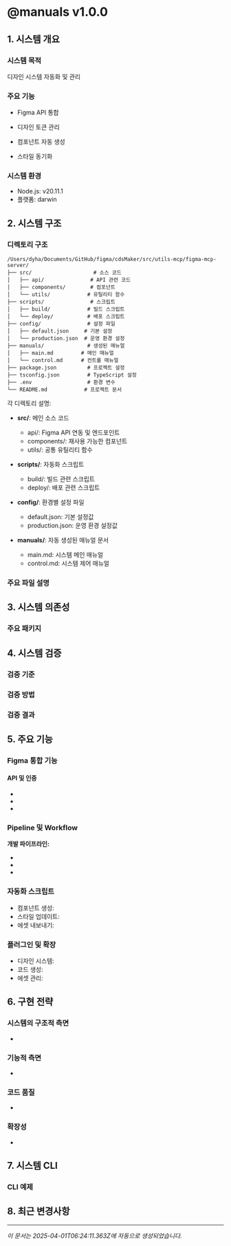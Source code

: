 # @manuals v1.0.0

## 1. 시스템 개요

### 시스템 목적

디자인 시스템 자동화 및 관리

### 주요 기능


- Figma API 통합

- 디자인 토큰 관리

- 컴포넌트 자동 생성

- 스타일 동기화

### 시스템 환경

- Node.js: v20.11.1
- 플랫폼: darwin

## 2. 시스템 구조

### 디렉토리 구조

```
/Users/dyha/Documents/GitHub/figma/cdsMaker/src/utils-mcp/figma-mcp-server/
├── src/                    # 소스 코드
│   ├── api/               # API 관련 코드
│   ├── components/        # 컴포넌트
│   └── utils/            # 유틸리티 함수
├── scripts/               # 스크립트
│   ├── build/            # 빌드 스크립트
│   └── deploy/           # 배포 스크립트
├── config/               # 설정 파일
│   ├── default.json     # 기본 설정
│   └── production.json  # 운영 환경 설정
├── manuals/              # 생성된 매뉴얼
│   ├── main.md         # 메인 매뉴얼
│   └── control.md      # 컨트롤 매뉴얼
├── package.json          # 프로젝트 설정
├── tsconfig.json         # TypeScript 설정
├── .env                  # 환경 변수
└── README.md            # 프로젝트 문서
```

각 디렉토리 설명:

- **src/**: 메인 소스 코드

  - api/: Figma API 연동 및 엔드포인트
  - components/: 재사용 가능한 컴포넌트
  - utils/: 공통 유틸리티 함수

- **scripts/**: 자동화 스크립트

  - build/: 빌드 관련 스크립트
  - deploy/: 배포 관련 스크립트

- **config/**: 환경별 설정 파일

  - default.json: 기본 설정값
  - production.json: 운영 환경 설정값

- **manuals/**: 자동 생성된 매뉴얼 문서
  - main.md: 시스템 메인 매뉴얼
  - control.md: 시스템 제어 매뉴얼

### 주요 파일 설명


## 3. 시스템 의존성

### 주요 패키지


## 4. 시스템 검증

### 검증 기준


### 검증 방법


### 검증 결과


## 5. 주요 기능

### Figma 통합 기능

#### API 및 인증

- 
- 
- 

### Pipeline 및 Workflow

**개발 파이프라인:**

- 
- 
- 

### 자동화 스크립트

- 컴포넌트 생성: 
- 스타일 업데이트: 
- 에셋 내보내기: 

### 플러그인 및 확장

- 디자인 시스템: 
- 코드 생성: 
- 에셋 관리: 

## 6. 구현 전략

### 시스템의 구조적 측면

- 

### 기능적 측면

- 

### 코드 품질

- 

### 확장성

- 

## 7. 시스템 CLI

### CLI 예제


## 8. 최근 변경사항


---

_이 문서는 2025-04-01T06:24:11.363Z에 자동으로 생성되었습니다._
